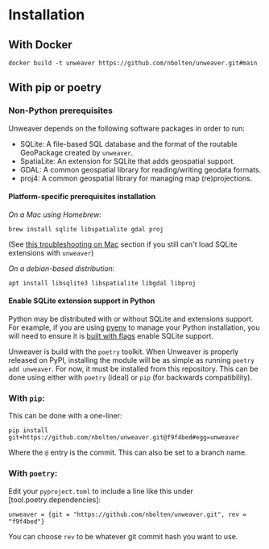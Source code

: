 # Installation

## With Docker

    docker build -t unweaver https://github.com/nbolten/unweaver.git#main

## With pip or poetry

### Non-Python prerequisites

Unweaver depends on the following software packages in order to run:

- SQLite: A file-based SQL database and the format of the routable GeoPackage
created by `unweaver`.
- SpatiaLite: An extension for SQLite that adds geospatial support.
- GDAL: A common geospatial library for reading/writing geodata formats.
- proj4: A common geospatial library for managing map (re)projections.

#### Platform-specific prerequisites installation

*On a Mac using Homebrew:*

    brew install sqlite libspatialite gdal proj

(See [this troubleshooting on Mac](#can't-load-extensions-on-a-mac) section if
you still can't load SQLite extensions with `unweaver`)

*On a debian-based distribution:*

    apt install libsqlite3 libspatialite libgdal libproj

#### Enable SQLite extension support in Python

Python may be distributed with or without SQLite and extensions support. For
example, if you are using [pyenv](https://github.com/pyenv/pyenv) to manage
your Python installation, you will need to ensure it is
[built with flags](https://github.com/pyenv/pyenv/issues/1702) enable SQLite
support.

Unweaver is build with the `poetry` toolkit. When Unweaver is properly released on
PyPI, installing the module will be as simple as running `poetry add unweaver`. For
now, it must be installed from this repository. This can be done using either with
`poetry` (ideal) or `pip` (for backwards compatibility).

### With `pip`:

This can be done with a one-liner:

    pip install git+https://github.com/nbolten/unweaver.git@f9f4bed#egg=unweaver

Where the `@` entry is the commit. This can also be set to a branch name.

### With `poetry`:

Edit your `pyproject.toml` to include a line like this under
[tool.poetry.dependencies]:

    unweaver = {git = "https://github.com/nbolten/unweaver.git", rev = "f9f4bed"}

You can choose `rev` to be whatever git commit hash you want to use.
